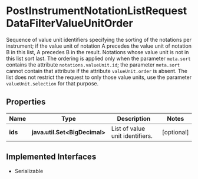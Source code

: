 

# PostInstrumentNotationListRequestDataFilterValueUnitOrder

Sequence of value unit identifiers specifying the sorting of the notations per instrument; if the value unit of notation A precedes the value unit of notation B in this list, A precedes B in the result. Notations whose value unit is not in this list sort last. The ordering is applied only when the parameter `meta.sort` contains the attribute `notations.valueUnit.id`; the parameter `meta.sort` cannot contain that attribute if the attribute `valueUnit.order` is absent. The list does not restrict the request to only those value units, use the parameter `valueUnit.selection` for that purpose.

## Properties

Name | Type | Description | Notes
------------ | ------------- | ------------- | -------------
**ids** | **java.util.Set&lt;BigDecimal&gt;** | List of value unit identifiers. |  [optional]


## Implemented Interfaces

* Serializable


